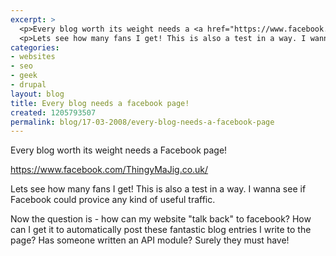 ```yaml
---
excerpt: >
  <p>Every blog worth its weight needs a <a href="https://www.facebook.com/ThingyMaJig.co.uk/" title="ThingyMaJig\'s Facebook Page">Facebook page</a>!</p>
  <p>Lets see how many fans I get! This is also a test in a way. I wanna see if Facebook could provice any kind of useful traffic.</p>
categories:
- websites
- seo
- geek
- drupal
layout: blog
title: Every blog needs a facebook page!
created: 1205793507
permalink: blog/17-03-2008/every-blog-needs-a-facebook-page
---
```

<p>Every blog worth its weight needs a Facebook page!</p> <p><a href="https://www.facebook.com/ThingyMaJig.co.uk/">https://www.facebook.com/ThingyMaJig.co.uk/</a></p> <p>Lets see how many fans I get! This is also a test in a way. I wanna see if Facebook could provice any kind of useful traffic.</p><p>Now the question is - how can my website &quot;talk back&quot; to facebook? How can I get it to automatically post these fantastic blog entries I write to the page? Has someone written an API module? Surely they must have!</p>
